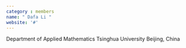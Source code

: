 ```yaml
---
category : members
name: " Dafa Li " 
website: '#'
---
```

Department of Applied Mathematics
Tsinghua University
Beijing, China

